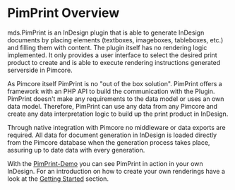 # PimPrint Overview
mds.PimPrint is an InDesign plugin that is able to generate InDesign documents by placing elements (textboxes, imageboxes, tableboxes, etc.) and filling them with content. The plugin itself has no rendering logic implemented. It only provides a user interface to select the desired print product to create and is able to execute rendering instructions generated serverside in Pimcore. 

As Pimcore itself PimPrint is no "out of the box solution". PimPrint offers a framework with an PHP API to build the communication with the Plugin. PimPrint doesn't make any requirements to the data model or uses an own data model. Therefore, PimPrint can use any data from any Pimcore and create any data interpretation logic to build up the print product in InDesign.

Through native integration with Pimcore no middleware or data exports are required. All data for document generation in InDesign is loaded directly from the Pimcore database when the generation process takes place, assuring up to date data with every generation.

With the [PimPrint-Demo](./05_PimPrint-Demo/README.md) you can see PimPrint in action in your own InDesign. For an introduction on how to create your own renderings have a look at the [Getting Started](./01_Getting_Started/README.md) section. 
